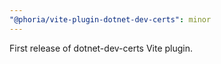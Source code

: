 ```yaml
---
"@phoria/vite-plugin-dotnet-dev-certs": minor
---
```


First release of dotnet-dev-certs Vite plugin.
